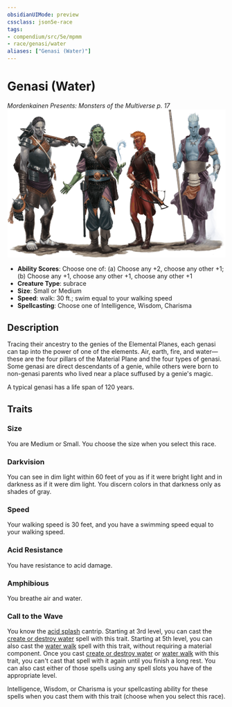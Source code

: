```yaml
---
obsidianUIMode: preview
cssclass: json5e-race
tags:
- compendium/src/5e/mpmm
- race/genasi/water
aliases: ["Genasi (Water)"]
---
```


# Genasi (Water)
*Mordenkainen Presents: Monsters of the Multiverse p. 17*
![](../../assets/img/genasi.png)  

- **Ability Scores**: Choose one of: (a) Choose any +2, choose any other +1; (b) Choose any +1, choose any other +1, choose any other +1
- **Creature Type**: subrace
- **Size**: Small or Medium
- **Speed**: walk: 30 ft.; swim equal to your walking speed
- **Spellcasting**: Choose one of Intelligence, Wisdom, Charisma


## Description

Tracing their ancestry to the genies of the Elemental Planes, each genasi can tap into the power of one of the elements. Air, earth, fire, and water—these are the four pillars of the Material Plane and the four types of genasi. Some genasi are direct descendants of a genie, while others were born to non-genasi parents who lived near a place suffused by a genie's magic.

A typical genasi has a life span of 120 years.


## Traits

### Size

You are Medium or Small. You choose the size when you select this race.

### Darkvision

You can see in dim light within 60 feet of you as if it were bright light and in darkness as if it were dim light. You discern colors in that darkness only as shades of gray.

### Speed

Your walking speed is 30 feet, and you have a swimming speed equal to your walking speed.

### Acid Resistance

You have resistance to acid damage.

### Amphibious

You breathe air and water.

### Call to the Wave

You know the [acid splash](../spells/acid-splash.md#) cantrip. Starting at 3rd level, you can cast the [create or destroy water](../spells/create-or-destroy-water.md#) spell with this trait. Starting at 5th level, you can also cast the [water walk](../spells/water-walk.md#) spell with this trait, without requiring a material component. Once you cast [create or destroy water](../spells/create-or-destroy-water.md#) or [water walk](../spells/water-walk.md#) with this trait, you can't cast that spell with it again until you finish a long rest. You can also cast either of those spells using any spell slots you have of the appropriate level.

Intelligence, Wisdom, or Charisma is your spellcasting ability for these spells when you cast them with this trait (choose when you select this race).